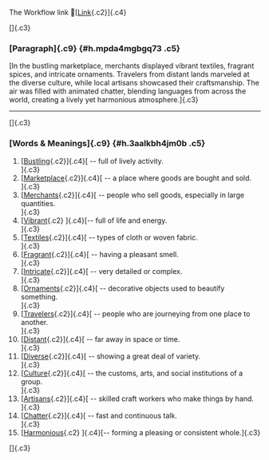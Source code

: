 The Workflow link
👏[[Link](https://www.google.com/url?q=http://www.google.com&sa=D&source=editors&ust=1758743367391448&usg=AOvVaw2XU22fo19lGXbzIAES5EGk){.c2}]{.c4}

[]{.c3}

### [Paragraph]{.c9} {#h.mpda4mgbgq73 .c5}

[In the bustling marketplace, merchants displayed vibrant textiles,
fragrant spices, and intricate ornaments. Travelers from distant lands
marveled at the diverse culture, while local artisans showcased their
craftsmanship. The air was filled with animated chatter, blending
languages from across the world, creating a lively yet harmonious
atmosphere.]{.c3}

------------------------------------------------------------------------

[]{.c3}

### [Words & Meanings]{.c9} {#h.3aalkbh4jm0b .c5}

1.  [[Bustling](https://www.google.com/url?q=http://www.google.com&sa=D&source=editors&ust=1758743367392423&usg=AOvVaw39OtWcLsI1c3yVXCS9xP80){.c2}]{.c4}[ --
    full of lively activity.\
    ]{.c3}
2.  [[Marketplace](https://www.google.com/url?q=http://www.google.com&sa=D&source=editors&ust=1758743367392642&usg=AOvVaw01_RivkfNiAPNeUT1oJjZV){.c2}]{.c4}[ --
    a place where goods are bought and sold.\
    ]{.c3}
3.  [[Merchants](https://www.google.com/url?q=http://www.google.com&sa=D&source=editors&ust=1758743367392828&usg=AOvVaw2B6oXLuXtg_ugzC0rHF3mB){.c2}]{.c4}[ --
    people who sell goods, especially in large quantities.\
    ]{.c3}
4.  [[Vibrant](https://www.google.com/url?q=http://www.google.com&sa=D&source=editors&ust=1758743367393000&usg=AOvVaw3XdykmiVNjdvu3mYXLynZ1){.c2}
    ]{.c4}[-- full of life and energy.\
    ]{.c3}
5.  [[Textiles](https://www.google.com/url?q=http://www.google.com&sa=D&source=editors&ust=1758743367393124&usg=AOvVaw0ETVJv_SCB1GXoaZKZK4Vz){.c2}]{.c4}[ --
    types of cloth or woven fabric.\
    ]{.c3}
6.  [[Fragrant](https://www.google.com/url?q=http://www.google.com&sa=D&source=editors&ust=1758743367393276&usg=AOvVaw12ml6IOSLnIBuUb6LIQ6hz){.c2}]{.c4}[ --
    having a pleasant smell.\
    ]{.c3}
7.  [[Intricate](https://www.google.com/url?q=http://www.google.com&sa=D&source=editors&ust=1758743367393435&usg=AOvVaw2-cT5qaw39YGJKAv03jgWG){.c2}]{.c4}[ --
    very detailed or complex.\
    ]{.c3}
8.  [[Ornaments](https://www.google.com/url?q=http://www.google.com&sa=D&source=editors&ust=1758743367393573&usg=AOvVaw0LoD6SuzDBPWgjAh1Lq8Ev){.c2}]{.c4}[ --
    decorative objects used to beautify something.\
    ]{.c3}
9.  [[Travelers](https://www.google.com/url?q=http://www.google.com&sa=D&source=editors&ust=1758743367393727&usg=AOvVaw2GiTwAtTllRkpIq3X5Q82a){.c2}]{.c4}[ --
    people who are journeying from one place to another.\
    ]{.c3}
10. [[Distant](https://www.google.com/url?q=http://www.google.com&sa=D&source=editors&ust=1758743367393971&usg=AOvVaw00x-XvqNMo2WRFj34j_CUV){.c2}]{.c4}[ --
    far away in space or time.\
    ]{.c3}
11. [[Diverse](https://www.google.com/url?q=http://www.google.com&sa=D&source=editors&ust=1758743367394115&usg=AOvVaw2ipTWdQkney_E4eogzOiNJ){.c2}]{.c4}[ --
    showing a great deal of variety.\
    ]{.c3}
12. [[Culture](https://www.google.com/url?q=http://www.google.com&sa=D&source=editors&ust=1758743367394267&usg=AOvVaw0Efd957SSuFYrcR-a5RrLy){.c2}]{.c4}[ --
    the customs, arts, and social institutions of a group.\
    ]{.c3}
13. [[Artisans](https://www.google.com/url?q=http://www.google.com&sa=D&source=editors&ust=1758743367394512&usg=AOvVaw2yHTs2t3ceUW-j22_9nAoI){.c2}]{.c4}[ --
    skilled craft workers who make things by hand.\
    ]{.c3}
14. [[Chatter](https://www.google.com/url?q=http://www.google.com&sa=D&source=editors&ust=1758743367394694&usg=AOvVaw19egoduGvzKjmpVrWbsypV){.c2}]{.c4}[ --
    fast and continuous talk.\
    ]{.c3}
15. [[Harmonious](https://www.google.com/url?q=http://www.google.com&sa=D&source=editors&ust=1758743367394821&usg=AOvVaw1gW3lM99FG8EpYDGdEGqC4){.c2}
    ]{.c4}[-- forming a pleasing or consistent whole.]{.c3}

[]{.c3}

